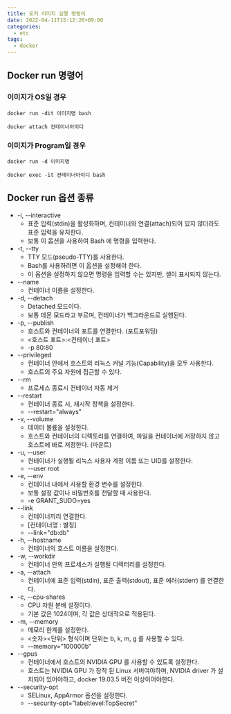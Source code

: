 ```yaml
---
title: 도커 이미지 실행 명령어
date: 2022-04-11T15:12:26+09:00
categories:
  - etc
tags: 
  - docker
---
```

## Docker run 명령어
### 이미지가 OS일 경우

```
docker run -dit 이미지명 bash
```

```
docker attach 컨테이너아이디
```

### 이미지가 Program일 경우

```
docker run -d 이미지명
```

```
docker exec -it 컨테이너아이디 bash
```

## Docker run 옵션 종류
- -i, --interactive
  - 표준 입력(stdin)을 활성화하며, 컨테이너와 연결(attach)되어 있지 않더라도 표준 입력을 유지한다.
  - 보통 이 옵션을 사용하여 Bash 에 명령을 입력한다.
- -t, --tty
  - TTY 모드(pseudo-TTY)를 사용한다.
  - Bash를 사용하려면 이 옵션을 설정해야 한다.
  - 이 옵션을 설정하지 않으면 명령을 입력할 수는 있지만, 셸이 표시되지 않는다.
- --name
  - 컨테이너 이름을 설정한다.
- -d, --detach
  - Detached 모드이다.
  - 보통 데몬 모드라고 부르며, 컨테이너가 백그라운드로 실행된다.
- -p, --publish
  - 호스트와 컨테이너의 포트를 연결한다. (포트포워딩)
  - <호스트 포트>:<컨테이너 포트>
  - -p 80:80
- --privileged
  - 컨테이너 안에서 호스트의 리눅스 커널 기능(Capability)을 모두 사용한다.
  - 호스트의 주요 자원에 접근할 수 있다.
- --rm
  - 프로세스 종료시 컨테이너 자동 제거
- --restart
  - 컨테이너 종료 시, 재시작 정책을 설정한다.
  - --restart="always"
- -v, --volume
  - 데이터 볼륨을 설정한다.
  - 호스트와 컨테이너의 디렉토리를 연결하여, 파일을 컨테이너에 저장하지 않고 호스트에 바로 저장한다. (마운트)
- -u, --user
  - 컨테이너가 실행될 리눅스 사용자 계정 이름 또는 UID를 설정한다.
  - --user root
- -e, --env
  - 컨테이너 내에서 사용할 환경 변수를 설정한다.
  - 보통 설정 값이나 비밀번호를 전달할 때 사용한다.
  - -e GRANT_SUDO=yes
- --link
  - 컨테이너끼리 연결한다.
  - [컨테이너명 : 별칭]
  - --link="db:db"
- -h, --hostname
  - 컨테이너의 호스트 이름을 설정한다.
- -w, --workdir
  - 컨테이너 안의 프로세스가 실행될 디렉터리를 설정한다.
- -a, --attach
  - 컨테이너에 표준 입력(stdin), 표준 출력(stdout), 표준 에러(stderr) 를 연결한다.
- -c, --cpu-shares
  - CPU 자원 분배 설정이다.
  - 기본 값은 1024이며, 각 값은 상대적으로 적용된다.
- -m, --memory
  - 메모리 한계를 설정한다.
  - <숫자><단위> 형식이며 단위는 b, k, m, g 를 사용할 수 있다.
  - --memory=”100000b”
- --gpus
  - 컨테이너에서 호스트의 NVIDIA GPU 를 사용할 수 있도록 설정한다.
  - 호스트는 NVIDIA GPU 가 장착 된 Linux 서버여야하며, NVIDIA driver 가 설치되어 있어야하고, docker 19.03.5 버전 이상이어야한다.
- --security-opt
  - SELinux, AppArmor 옵션을 설정한다.
  - --security-opt=”label:level:TopSecret”
